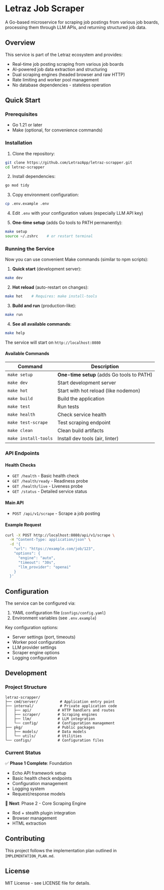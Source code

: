 # Letraz Job Scraper

A Go-based microservice for scraping job postings from various job boards, processing them through LLM APIs, and returning structured job data.

## Overview

This service is part of the Letraz ecosystem and provides:
- Real-time job posting scraping from various job boards
- AI-powered job data extraction and structuring
- Dual scraping engines (headed browser and raw HTTP)
- Rate limiting and worker pool management
- No database dependencies - stateless operation

## Quick Start

### Prerequisites

- Go 1.21 or later
- Make (optional, for convenience commands)

### Installation

1. Clone the repository:
```bash
git clone https://github.com/LetrazApp/letraz-scrapper.git
cd letraz-scrapper
```

2. Install dependencies:
```bash
go mod tidy
```

3. Copy environment configuration:
```bash
cp .env.example .env
```

4. Edit `.env` with your configuration values (especially LLM API key)

5. **One-time setup** (adds Go tools to PATH permanently):
```bash
make setup
source ~/.zshrc    # or restart terminal
```

### Running the Service

Now you can use convenient Make commands (similar to npm scripts):

1. **Quick start** (development server):
```bash
make dev
```

2. **Hot reload** (auto-restart on changes):
```bash
make hot    # Requires: make install-tools
```

3. **Build and run** (production-like):
```bash
make run
```

4. **See all available commands**:
```bash
make help
```

The service will start on `http://localhost:8080`

#### Available Commands

| Command | Description |
|---------|-------------|
| `make setup` | **One-time setup** (adds Go tools to PATH) |
| `make dev` | Start development server |
| `make hot` | Start with hot reload (like nodemon) |
| `make build` | Build the application |
| `make test` | Run tests |
| `make health` | Check service health |
| `make test-scrape` | Test scraping endpoint |
| `make clean` | Clean build artifacts |
| `make install-tools` | Install dev tools (air, linter) |

### API Endpoints

#### Health Checks
- `GET /health` - Basic health check
- `GET /health/ready` - Readiness probe
- `GET /health/live` - Liveness probe
- `GET /status` - Detailed service status

#### Main API
- `POST /api/v1/scrape` - Scrape a job posting

#### Example Request
```bash
curl -X POST http://localhost:8080/api/v1/scrape \
  -H "Content-Type: application/json" \
  -d '{
    "url": "https://example.com/job/123",
    "options": {
      "engine": "auto",
      "timeout": "30s",
      "llm_provider": "openai"
    }
  }'
```

## Configuration

The service can be configured via:
1. YAML configuration file (`configs/config.yaml`)
2. Environment variables (see `.env.example`)

Key configuration options:
- Server settings (port, timeouts)
- Worker pool configuration
- LLM provider settings
- Scraper engine options
- Logging configuration

## Development

### Project Structure

```
letraz-scrapper/
├── cmd/server/          # Application entry point
├── internal/            # Private application code
│   ├── api/            # HTTP handlers and routes
│   ├── scraper/        # Scraping engines
│   ├── llm/            # LLM integration
│   └── config/         # Configuration management
├── pkg/                # Public packages
│   ├── models/         # Data models
│   └── utils/          # Utilities
└── configs/            # Configuration files
```

### Current Status

✅ **Phase 1 Complete**: Foundation
- Echo API framework setup
- Basic health check endpoints
- Configuration management
- Logging system
- Request/response models

🚧 **Next**: Phase 2 - Core Scraping Engine
- Rod + stealth plugin integration
- Browser management
- HTML extraction

## Contributing

This project follows the implementation plan outlined in `IMPLEMENTATION_PLAN.md`.

## License

MIT License - see LICENSE file for details. 
